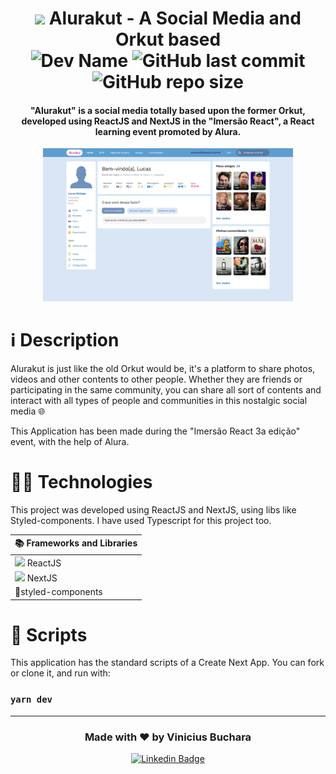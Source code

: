 <h1 align="center">
	<img src='https://cdn0.iconfinder.com/data/icons/social-flat-rounded-rects/512/orkut-512.png' width='18'> Alurakut - A Social Media and Orkut based <br>
	<img  alt="Dev Name"  src="https://img.shields.io/badge/Developer-Vinicius%20Buchara-blueviolet">
	<img  alt="GitHub last commit"  src="https://img.shields.io/github/last-commit/vbuchara/alurakut?color=blueviolet&label=Last%20Commit">
	<img  alt="GitHub repo size"  src="https://img.shields.io/github/repo-size/vbuchara/alurakut?color=blueviolet&label=Repository%20Size">
</h1>

<h4  align="center">
	"Alurakut" is a social media totally based upon the former Orkut, developed using ReactJS and NextJS in the "Imersão React", a React learning event promoted by Alura.
</h4>

<div  align="center">
  <img  alt="Alurakut image" width="400" src="src/assets/images/alurakutPrint.png">
</div>

# ℹ️ Description

Alurakut is just like the old Orkut would be, it's a platform to share photos, videos and other contents to other people. Whether they are friends or participating in the same community, you can share all sort of contents and interact with all types of people and communities in this nostalgic social media 🌐  

This Application has been made during the "Imersão React 3a edição" event, with the help of Alura.  

# 👩‍💻 Technologies

This project was developed using ReactJS and NextJS, using libs like Styled-components. I have used Typescript for this project too.

<div align="center">
	
| 📚 Frameworks and Libraries |
|--|
|<img src='https://cdn.jsdelivr.net/gh/devicons/devicon/icons/react/react-original.svg' width='18'> ReactJS |
|<img src='https://cdn.jsdelivr.net/gh/devicons/devicon/icons/nextjs/nextjs-original.svg' width='18'> NextJS |
|💅styled-components |
	
</div>


# 📜 Scripts

This application has the standard scripts of a Create Next App. You can fork or clone it, and run with:

### `yarn dev`

---

<h3 align="center">
Made with ♥️ by Vinicius Buchara
</h3>

<div align="center">
	
[<img src="https://img.shields.io/badge/LinkedIn-0077B5?style=for-the-badge&logo=linkedin&logoColor=white" alt="Linkedin Badge"/>](https://www.linkedin.com/in/vinicius-vieira-buchara/)
	
</div>
